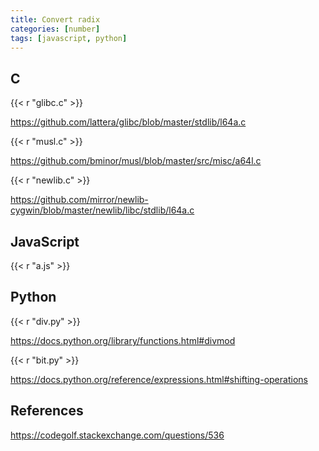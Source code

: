 ```yaml
---
title: Convert radix
categories: [number]
tags: [javascript, python]
---
```


## C

{{< r "glibc.c" >}}

<https://github.com/lattera/glibc/blob/master/stdlib/l64a.c>

{{< r "musl.c" >}}

<https://github.com/bminor/musl/blob/master/src/misc/a64l.c>

{{< r "newlib.c" >}}

<https://github.com/mirror/newlib-cygwin/blob/master/newlib/libc/stdlib/l64a.c>

## JavaScript

{{< r "a.js" >}}

## Python

{{< r "div.py" >}}

<https://docs.python.org/library/functions.html#divmod>

{{< r "bit.py" >}}

<https://docs.python.org/reference/expressions.html#shifting-operations>

## References

<https://codegolf.stackexchange.com/questions/536>
